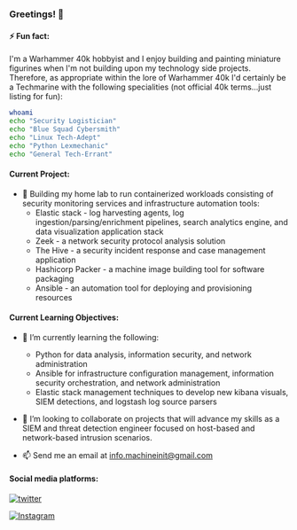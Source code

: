 ### Greetings! 👋
#### ⚡ Fun fact: 
I'm a Warhammer 40k hobbyist and I enjoy building and painting miniature figurines when I'm not building upon my technology side projects. Therefore, as appropriate within the lore of Warhammer 40k I'd certainly be a Techmarine with the following specialities (not official 40k terms...just listing for fun):

```bash
whoami
echo "Security Logistician"
echo "Blue Squad Cybersmith"
echo "Linux Tech-Adept"
echo "Python Lexmechanic"
echo "General Tech-Errant"
```

#### Current Project:
- 🔭 Building my home lab to run containerized workloads consisting of security monitoring services and infrastructure automation tools: 
  - Elastic stack - log harvesting agents, log ingestion/parsing/enrichment pipelines, search analytics engine, and data visualization application stack
  - Zeek - a network security protocol analysis solution
  - The Hive - a security incident response and case management application
  - Hashicorp Packer - a machine image building tool for software packaging
  - Ansible - an automation tool for deploying and provisioning resources


#### Current Learning Objectives:
- 🌱 I’m currently learning the following:
  - Python for data analysis, information security, and network administration
  - Ansible for infrastructure configuration management, information security orchestration, and network administration
  - Elastic stack management techniques to develop new kibana visuals, SIEM detections, and logstash log source parsers

- 👯 I’m looking to collaborate on projects that will advance my skills as a SIEM and threat detection engineer focused on host-based and network-based intrusion scenarios.

- 📫 Send me an email at [info.machineinit@gmail.com](mailto:info.machineinit@gmail.com)

#### Social media platforms:

<p align="center">
  
  <!--
    https://dev.to/ruppysuppy/beautify-your-github-profile-like-a-pro-5093
    https://simpleicons.org/
  -->
  
  [![twitter](https://img.shields.io/badge/twitter-1DA1F2?style=for-the-badge&logo=twitter&logoColor=white)](https://twitter.com/mrmachine31)
  
</p>

<p align="center">
  
  <!--
    https://dev.to/ruppysuppy/beautify-your-github-profile-like-a-pro-5093
    https://simpleicons.org/
  -->
  
  [![Instagram](https://img.shields.io/badge/instagram-E4405F?style=for-the-badge&logo=instagram&logoColor=white)](https://www.instagram.com/m1ster_machine/)
  
</p>

<!--
- Finally, my new blog:
  - [mrmachine.hashnode.dev/](https://mrmachine.hashnode.dev/)
-->
  
<!--
**Mrmachine3/mrmachine3** is a ✨ _special_ ✨ repository because its `README.md` (this file) appears on your GitHub profile.

Here are some ideas to get you started:
- 🤔 I’m looking for help with ...
- 💬 Ask me about ...
- 📫 How to reach me: ...
- 😄 Pronouns: ...
-->
